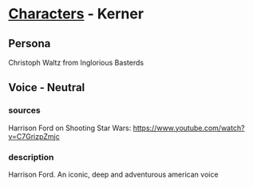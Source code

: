 # [Characters](../character.md) - Kerner

## Persona

Christoph Waltz from Inglorious Basterds

## Voice - Neutral

### sources

Harrison Ford on Shooting Star Wars: https://www.youtube.com/watch?v=C7GrizpZmjc

### description

Harrison Ford. An iconic, deep and adventurous american voice
